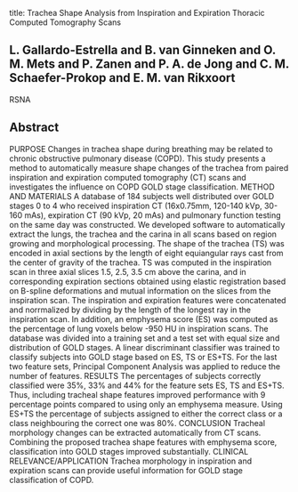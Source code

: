 title: Trachea Shape Analysis from Inspiration and Expiration Thoracic Computed Tomography Scans

## L. Gallardo-Estrella and B. van Ginneken and O. M. Mets and P. Zanen and P. A. de Jong and C. M. Schaefer-Prokop and E. M. van Rikxoort
RSNA


## Abstract
PURPOSE Changes in trachea shape during breathing may be related to chronic obstructive pulmonary disease (COPD). This study presents a method to automatically measure shape changes of the trachea from paired inspiration and expiration computed tomography (CT) scans and investigates the influence on COPD GOLD stage classification. METHOD AND MATERIALS A database of 184 subjects well distributed over GOLD stages 0 to 4 who received inspiration CT (16x0.75mm, 120-140 kVp, 30-160 mAs), expiration CT (90 kVp, 20 mAs) and pulmonary function testing on the same day was constructed. We developed software to automatically extract the lungs, the trachea and the carina in all scans based on region growing and morphological processing. The shape of the trachea (TS) was encoded in axial sections by the length of eight equiangular rays cast from the center of gravity of the trachea. TS was computed in the inspiration scan in three axial slices 1.5, 2.5, 3.5 cm above the carina, and in corresponding expiration sections obtained using elastic registration based on B-spline deformations and mutual information on the slices from the inspiration scan. The inspiration and expiration features were concatenated and norrmalized by dividing by the length of the longest ray in the inspiration scan. In addition, an emphysema score (ES) was computed as the percentage of lung voxels below -950 HU in inspiration scans. The database was divided into a training set and a test set with equal size and distribution of GOLD stages. A linear discriminant classifier was trained to classify subjects into GOLD stage based on ES, TS or ES+TS. For the last two feature sets, Principal Component Analysis was applied to reduce the number of features. RESULTS The percentages of subjects correctly classified were 35%, 33% and 44% for the feature sets ES, TS and ES+TS. Thus, including tracheal shape features improved performance with 9 percentage points compared to using only an emphysema measure. Using ES+TS the percentage of subjects assigned to either the correct class or a class neighbouring the correct one was 80%. CONCLUSION Tracheal morphology changes can be extracted automatically from CT scans. Combining the proposed trachea shape features with emphysema score, classification into GOLD stages improved substantially. CLINICAL RELEVANCE/APPLICATION Trachea morphology in inspiration and expiration scans can provide useful information for GOLD stage classification of COPD.

